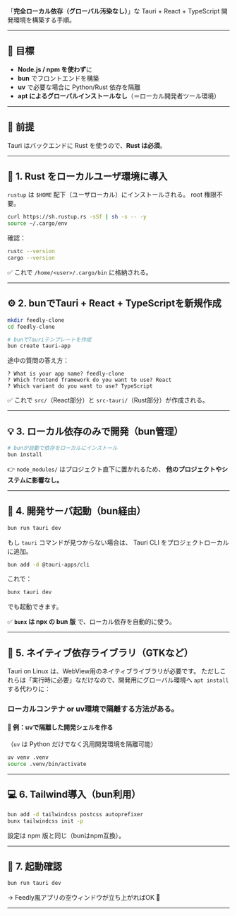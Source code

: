 「**完全ローカル依存（グローバル汚染なし）**」な Tauri + React + TypeScript 開発環境を構築する手順。

---

## 🎯 目標

* **Node.js / npm を使わず**に
* **bun** でフロントエンドを構築
* **uv** で必要な場合に Python/Rust 依存を隔離
* **apt によるグローバルインストールなし**（＝ローカル開発者ツール環境）

---

## 🧩 前提

Tauri はバックエンドに Rust を使うので、**Rust は必須**。

---

## 🦀 1. Rust をローカルユーザ環境に導入

`rustup` は `$HOME` 配下（ユーザローカル）にインストールされる。
root 権限不要。

```bash
curl https://sh.rustup.rs -sSf | sh -s -- -y
source ~/.cargo/env
```

確認：

```bash
rustc --version
cargo --version
```

✅ これで `/home/<user>/.cargo/bin` に格納される。

---

## ⚙️ 2. bunでTauri + React + TypeScriptを新規作成

```bash
mkdir feedly-clone
cd feedly-clone

# bunでTauriテンプレートを作成
bun create tauri-app
```

途中の質問の答え方：

```
? What is your app name? feedly-clone
? Which frontend framework do you want to use? React
? Which variant do you want to use? TypeScript
```

✅ これで `src/`（React部分）と `src-tauri/`（Rust部分）が作成される。

---

## 💡 3. ローカル依存のみで開発（bun管理）

```bash
# bunが自動で依存をローカルにインストール
bun install
```

👉 `node_modules/` はプロジェクト直下に置かれるため、
**他のプロジェクトやシステムに影響なし。**

---

## 🧱 4. 開発サーバ起動（bun経由）

```bash
bun run tauri dev
```

もし `tauri` コマンドが見つからない場合は、
Tauri CLI をプロジェクトローカルに追加。

```bash
bun add -d @tauri-apps/cli
```

これで：

```bash
bunx tauri dev
```

でも起動できます。

✅ **`bunx` は npx の bun 版** で、ローカル依存を自動的に使う。

---

## 🧰 5. ネイティブ依存ライブラリ（GTKなど）

Tauri on Linux は、WebView用のネイティブライブラリが必要です。
ただしこれらは「実行時に必要」なだけなので、開発用にグローバル環境へ `apt install` する代わりに：

### ローカルコンテナ or uv環境で隔離する方法がある。

#### 🧱 例：uvで隔離した開発シェルを作る

（`uv` は Python だけでなく汎用開発環境を隔離可能）

```bash
uv venv .venv
source .venv/bin/activate
```

---

## 💻 6. Tailwind導入（bun利用）

```bash
bun add -d tailwindcss postcss autoprefixer
bunx tailwindcss init -p
```

設定は npm 版と同じ（bunはnpm互換）。

---

## 🔄 7. 起動確認

```bash
bun run tauri dev
```

→ Feedly風アプリの空ウィンドウが立ち上がればOK 🎉

---

